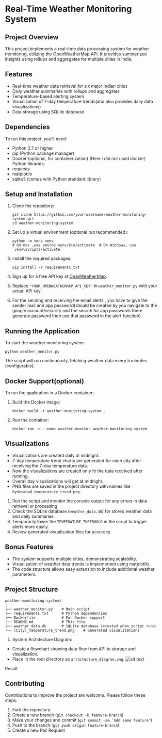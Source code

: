 # Real-Time Weather Monitoring System

## Project Overview

This project implements a real-time data processing system for weather monitoring, utilizing the OpenWeatherMap API. It provides summarized insights using rollups and aggregates for multiple cities in India.

## Features

- Real-time weather data retrieval for six major Indian cities
- Daily weather summaries with rollups and aggregates
- Temperature-based alerting system
- Visualization of 7-day temperature trends(and also provides daily data visualizations)
- Data storage using SQLite database

## Dependencies

To run this project, you'll need:

- Python 3.7 or higher
- pip (Python package manager)
- Docker (optional, for containerization)
  (Here i did not used docker)
Python libraries:
- requests
- matplotlib
- sqlite3 (comes with Python standard library)

## Setup and Installation

1. Clone the repository:
   ```
   git clone https://github.com/your-username/weather-monitoring-system.git
   cd weather-monitoring-system
   ```

2. Set up a virtual environment (optional but recommended):
   ```
   python -m venv venv
   # On mac ,use source venv/bin/activate  # On Windows, use `venv\Scripts\activate`
   ```

3. Install the required packages:
   ```
   pip install -r requirements.txt
   ```

4. Sign up for a free API key at [OpenWeatherMap](https://openweathermap.org/api).

5. Replace `"YOUR_OPENWEATHERMAP_API_KEY"` in `weather_monitor.py` with your actual API key.

6. For the sending and receiving the email alerts , you have to give the sender mail and app password(should be created by you navigate to the google account/security and the search for app passwords there generate password then use that password in the alert function).

## Running the Application

To start the weather monitoring system:

```
python weather_monitor.py
```

The script will run continuously, fetching weather data every 5 minutes (configurable).

## Docker Support(optional)

To run the application in a Docker container:

1. Build the Docker image:
   ```
   docker build -t weather-monitoring-system .
   ```

2. Run the container:
   ```
   docker run -d --name weather-monitor weather-monitoring-system
   ```

## Visualizations

- Visualizations are created daily at midnight.
- 7-day temperature trend charts are generated for each city after receiving the 7-day temperature data.
- Now the visualizations are created only fo the data received after running.
- Overall day visualizations will get at midnight.
- PNG files are saved in the project directory with names like `Hyderabad_temperature_trend.png`.



1. Run the script and monitor the console output for any errors in data retrieval or processing.
2. Check the SQLite database (`weather_data.db`) for stored weather data and daily summaries.
3. Temporarily lower the `TEMPERATURE_THRESHOLD` in the script to trigger alerts more easily.
4. Review generated visualization files for accuracy.

## Bonus Features

- The system supports multiple cities, demonstrating scalability.
- Visualization of weather data trends is implemented using matplotlib.
- The code structure allows easy extension to include additional weather parameters.

## Project Structure

```
weather-monitoring-system/
│
├── weather_monitor.py    # Main script
├── requirements.txt      # Python dependencies
├── Dockerfile            # For Docker support
├── README.md             # This file
├── weather_data.db       # SQLite database (created when script runs)
└── [City]_temperature_trend.png    # Generated visualizations
```

 1. System Architecture Diagram:
   - Create a flowchart showing data flow from API to storage and visualization.
   - Place in the root directory as `architecture_diagram.png`.
   ![alt text](image.png)


Result:

   



## Contributing

Contributions to improve the project are welcome. Please follow these steps:

1. Fork the repository
2. Create a new branch (`git checkout -b feature-branch`)
3. Make your changes and commit (`git commit -am 'Add some feature'`)
4. Push to the branch (`git push origin feature-branch`)
5. Create a new Pull Request
